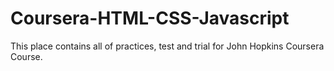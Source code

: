 # Coursera-HTML-CSS-Javascript
This place contains all of practices, test and trial for John Hopkins Coursera Course. 
